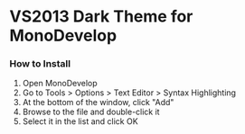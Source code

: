 # VS2013 Dark Theme for MonoDevelop
### How to Install
1. Open MonoDevelop
2. Go to Tools > Options > Text Editor > Syntax Highlighting
3. At the bottom of the window, click "Add"
4. Browse to the file and double-click it
5. Select it in the list and click OK